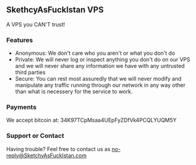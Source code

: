## SkethcyAsFuckIstan VPS

A VPS you CAN'T trust!

### Features

- Anonymous: We don't care who you aren't or what you don't do
- Private: We will never log or inspect anything you don't do on our VPS and we will never share any information we have with any untrusted third parties
- Secure: You can rest most assuredly that we will never modify and manipulate any traffic running through our network in any way other than what is necessery for the service to work.

### Payments

We accept bitcoin at: 34K97TCpMsaa4UEpFyZDfVk4PCQLYUQM5Y 

### Support or Contact

Having trouble? Feel free to contact us as no-reply@SketchyAsFuckIstan.com
